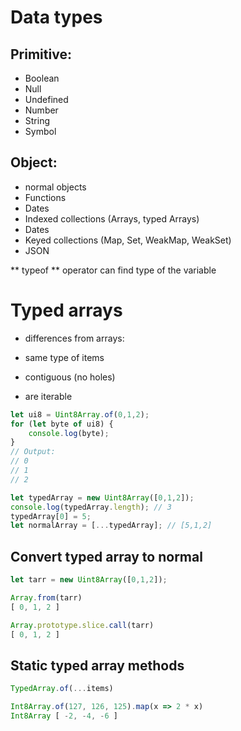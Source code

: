 # Data types


## Primitive:
* Boolean
* Null
* Undefined
* Number
* String
* Symbol


## Object:
* normal objects
* Functions
* Dates
* Indexed collections (Arrays, typed Arrays)
* Dates
* Keyed collections (Map, Set, WeakMap, WeakSet)
* JSON

** typeof ** operator can find type of the variable





# Typed arrays
* differences from arrays:
* same type of items 
* contiguous (no holes)

* are iterable
```javascript
let ui8 = Uint8Array.of(0,1,2);
for (let byte of ui8) {
    console.log(byte);
}
// Output:
// 0
// 1
// 2
```






```javascript
let typedArray = new Uint8Array([0,1,2]);
console.log(typedArray.length); // 3
typedArray[0] = 5;
let normalArray = [...typedArray]; // [5,1,2]
```


## Convert typed array to normal
```javascript
let tarr = new Uint8Array([0,1,2]);

Array.from(tarr)
[ 0, 1, 2 ]

Array.prototype.slice.call(tarr)
[ 0, 1, 2 ]
```

## Static typed array methods
```javascript
TypedArray.of(...items)
```

```javascript
Int8Array.of(127, 126, 125).map(x => 2 * x)
Int8Array [ -2, -4, -6 ]
```

